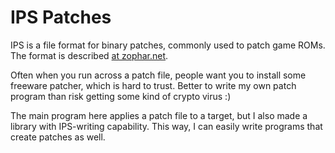 # IPS Patches

IPS is a file format for binary patches, commonly used to patch
game ROMs.  The format is described [at zophar.net](http://www.zerosoft.zophar.net/ips.php).

Often when you run across a patch file, people want you to install some freeware patcher, 
which is hard to trust.  Better to write my own patch program than risk getting some kind
of crypto virus :)

The main program here applies a patch file to a target, but I also made a library with
IPS-writing capability.  This way, I can easily write programs that create patches
as well.

